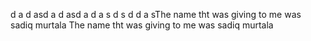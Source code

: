 d a d asd a d asd a d a s d s d d a sThe name tht was giving to me was sadiq murtala
The name tht was giving to me was sadiq murtala